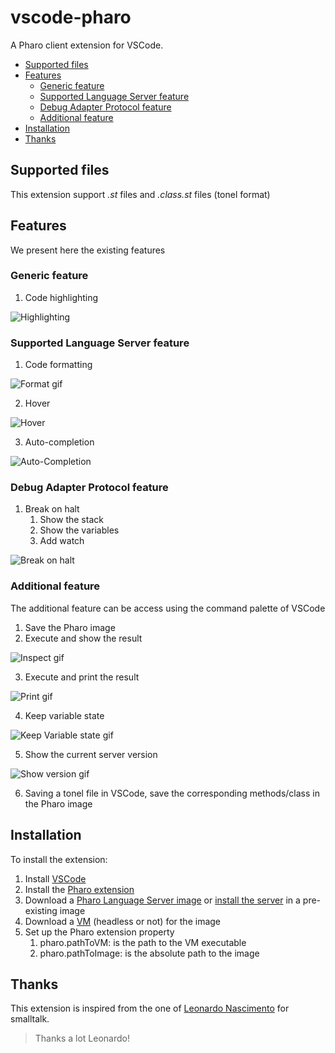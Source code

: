 # vscode-pharo <!-- omit in toc -->

A Pharo client extension for VSCode.

- [Supported files](#supported-files)
- [Features](#features)
	- [Generic feature](#generic-feature)
	- [Supported Language Server feature](#supported-language-server-feature)
	- [Debug Adapter Protocol feature](#debug-adapter-protocol-feature)
	- [Additional feature](#additional-feature)
- [Installation](#installation)
- [Thanks](#thanks)

## Supported files

This extension support *.st* files and *.class.st* files (tonel format)

## Features

We present here the existing features

### Generic feature

1. Code highlighting

![Highlighting](https://raw.githubusercontent.com/badetitou/vscode-pharo/main/docs/img/highlighting.png)

### Supported Language Server feature

1. Code formatting

![Format gif](https://raw.githubusercontent.com/badetitou/vscode-pharo/main/docs/img/format.gif)

2. Hover

![Hover](https://raw.githubusercontent.com/badetitou/vscode-pharo/main/docs/img/hover.png)

3. Auto-completion

![Auto-Completion](https://raw.githubusercontent.com/badetitou/vscode-pharo/main/docs/img/Auto-completion.gif)

### Debug Adapter Protocol feature

1. Break on halt
   1. Show the stack
   2. Show the variables
   3. Add watch

![Break on halt](https://raw.githubusercontent.com/badetitou/vscode-pharo/main/docs/img/breakOnHalt.gif)
### Additional feature

The additional feature can be access using the command palette of VSCode

1. Save the Pharo image
2. Execute and show the result

![Inspect gif](https://raw.githubusercontent.com/badetitou/vscode-pharo/main/docs/img/inspectResult.gif)

3. Execute and print the result

![Print gif](https://raw.githubusercontent.com/badetitou/vscode-pharo/main/docs/img/printResult.gif)

4. Keep variable state

![Keep Variable state gif](https://raw.githubusercontent.com/badetitou/vscode-pharo/main/docs/img/keep-variable-state.gif)

5. Show the current server version

![Show version gif](https://raw.githubusercontent.com/badetitou/vscode-pharo/main/docs/img/pharo-version.gif)

6. Saving a tonel file in VSCode, save the corresponding methods/class in the Pharo image

## Installation

To install the extension:

1. Install [VSCode](https://code.visualstudio.com/)
2. Install the [Pharo extension](https://marketplace.visualstudio.com/items?itemName=badetitou.pharo-language-server)
3. Download a [Pharo Language Server image](https://github.com/badetitou/Pharo-LanguageServer/releases) or [install the server](https://github.com/badetitou/Pharo-LanguageServer#installation) in a pre-existing image 
4. Download a [VM](https://files.pharo.org/vm/pharo-spur64-headless/) (headless or not) for the image
5. Set up the Pharo extension property
   1. pharo.pathToVM: is the path to the VM executable
   2. pharo.pathToImage: is the absolute path to the image

## Thanks

This extension is inspired from the one of [Leonardo Nascimento](https://github.com/leocamello/vscode-smalltalk) for smalltalk.

> Thanks a lot Leonardo!
